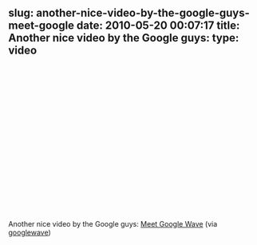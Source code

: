 slug: another-nice-video-by-the-google-guys-meet-google
date: 2010-05-20 00:07:17
title: Another nice video by the Google guys: 
type: video
---

<object width="480" height="295"><param name="movie" value="http://www.youtube.com/v/y1qzIEJAFww&fs=1"></param><param name="allowFullScreen" value="true"></param><param name="allowscriptaccess" value="always"></param><embed src="http://www.youtube.com/v/y1qzIEJAFww&fs=1" type="application/x-shockwave-flash" width="480" height="295" allowscriptaccess="always" allowfullscreen="true"></embed></object>

Another nice video by the Google guys: [Meet Google Wave](http://www.youtube.com/watch?v=y1qzIEJAFww&feature=player_embedded) (via [googlewave](http://youtube.com/user/googlewave))
